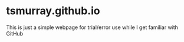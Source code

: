 # tsmurray.github.io
This is just a simple webpage for trial/error use while I get familiar with GitHub
